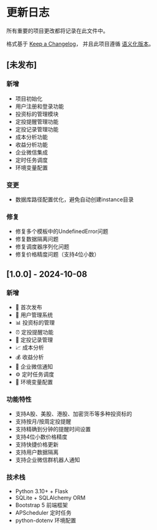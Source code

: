 # 更新日志

所有重要的项目更改都将记录在此文件中。

格式基于 [Keep a Changelog](https://keepachangelog.com/zh-CN/1.0.0/)，
并且此项目遵循 [语义化版本](https://semver.org/lang/zh-CN/)。

## [未发布]

### 新增
- 项目初始化
- 用户注册和登录功能
- 投资标的管理模块
- 定投提醒管理功能
- 定投记录管理功能
- 成本分析功能
- 收益分析功能
- 企业微信集成
- 定时任务调度
- 环境变量配置

### 变更
- 数据库路径配置优化，避免自动创建instance目录

### 修复
- 修复多个模板中的UndefinedError问题
- 修复数据隔离问题
- 修复调度器序列化问题
- 修复价格精度问题（支持4位小数）

## [1.0.0] - 2024-10-08

### 新增
- 🎉 首次发布
- 👤 用户管理系统
- 📊 投资标的管理
- ⏰ 定投提醒功能
- 📝 定投记录管理
- 📈 成本分析
- 💰 收益分析
- 🤖 企业微信通知
- ⚙️ 定时任务调度
- 🔧 环境变量配置

### 功能特性
- 支持A股、美股、港股、加密货币等多种投资标的
- 支持按月/按周定投提醒
- 支持精确到分钟的提醒时间设置
- 支持4位小数价格精度
- 支持快捷价格更新
- 支持用户数据隔离
- 支持企业微信群机器人通知

### 技术栈
- Python 3.10+ + Flask
- SQLite + SQLAlchemy ORM
- Bootstrap 5 前端框架
- APScheduler 定时任务
- python-dotenv 环境配置
